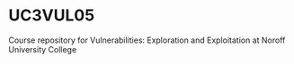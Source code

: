 # UC3VUL05
Course repository for Vulnerabilities: Exploration and Exploitation at Noroff University College
